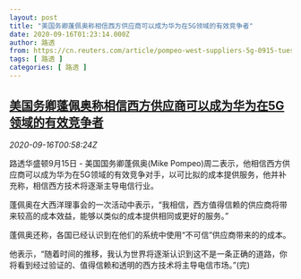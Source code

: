 ```yaml
---
layout: post
title: "美国务卿蓬佩奥称相信西方供应商可以成为华为在5G领域的有效竞争者"
date: 2020-09-16T01:23:14.000Z
author: 路透
from: https://cn.reuters.com/article/pompeo-west-suppliers-5g-0915-tues-idCNKBS26702K
tags: [ 路透 ]
categories: [ 路透 ]
---
```

<!--1600219394000-->
[美国务卿蓬佩奥称相信西方供应商可以成为华为在5G领域的有效竞争者](https://cn.reuters.com/article/pompeo-west-suppliers-5g-0915-tues-idCNKBS26702K)
------

<div>
<div><i>2020-09-16T00:58:24Z</i></div><p>路透华盛顿9月15日 - 美国国务卿蓬佩奥(Mike Pompeo)周二表示，他相信西方供应商可以成为华为在5G领域的有效竞争对手，以可比拟的成本提供服务，他并补充称，相信西方技术将逐渐主导电信行业。</p><p>蓬佩奥在大西洋理事会的一次活动中表示，“我相信，西方值得信赖的供应商将带来较高的成本效益，能够以类似的成本提供相同或更好的服务。”</p><p>蓬佩奥还称，各国已经认识到在他们的系统中使用“不可信”供应商带来的的成本。</p><p>他表示，“随着时间的推移，我认为世界将逐渐认识到这不是一条正确的道路，你将看到经过验证的、值得信赖和透明的西方技术将主导电信市场。”(完)</p>
</div>

